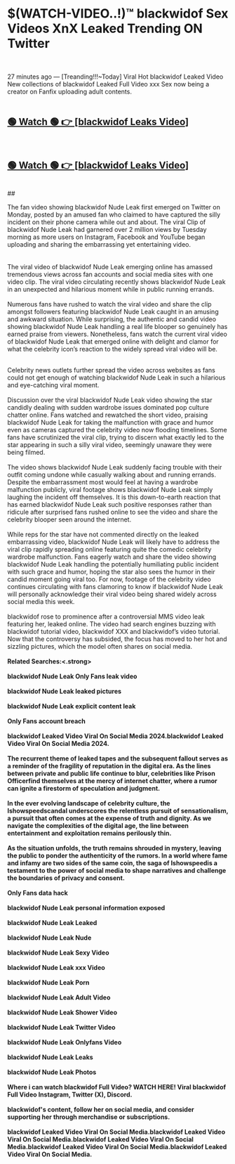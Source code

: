 

# $(WATCH-VIDEO..!)™ blackwidof Sex Videos XnX Leaked Trending ON Twitter<br>
<br>

27 minutes ago — [Treanding!!!~Today] Viral Hot blackwidof Leaked Video New collections of blackwidof Leaked Full Video xxx Sex now being a creator on Fanfix uploading adult contents.
<br>
 <br>

##  <a href="https://clipsfans.site/?title=blackwidof&ref=git">🟢 Watch 🟢 👉 [blackwidof Leaks Video]</a><br>
  <br>

##  <a href="https://clipsfans.site/?title=blackwidof&ref=git">🟢 Watch 🟢 👉 [blackwidof Leaks Video]</a><br>
  <br>
  ##
  <br>

The fan video showing blackwidof Nude Leak first emerged on Twitter on Monday, posted by an amused fan who claimed to have captured the silly incident on their phone camera while out and about. The viral Clip of blackwidof Nude Leak had garnered over 2 million views by Tuesday morning as more users on Instagram, Facebook and YouTube began uploading and sharing the embarrassing yet entertaining video.
<br><br>
  <br>
The viral video of blackwidof Nude Leak emerging online has amassed tremendous views across fan accounts and social media sites with one video clip. The viral video circulating recently shows blackwidof Nude Leak in an unexpected and hilarious moment while in public running errands.
<br><br>
Numerous fans have rushed to watch the viral video and share the clip amongst followers featuring blackwidof Nude Leak caught in an amusing and awkward situation. While surprising, the authentic and candid video showing blackwidof Nude Leak handling a real life blooper so genuinely has earned praise from viewers. Nonetheless, fans watch the current viral video of blackwidof Nude Leak that emerged online with delight and clamor for what the celebrity icon’s reaction to the widely spread viral video will be.
<br><br>

Celebrity news outlets further spread the video across websites as fans could not get enough of watching blackwidof Nude Leak in such a hilarious and eye-catching viral moment.
<br><br>
Discussion over the viral blackwidof Nude Leak video showing the star candidly dealing with sudden wardrobe issues dominated pop culture chatter online. Fans watched and rewatched the short video, praising blackwidof Nude Leak for taking the malfunction with grace and humor even as cameras captured the celebrity video now flooding timelines. Some fans have scrutinized the viral clip, trying to discern what exactly led to the star appearing in such a silly viral video, seemingly unaware they were being filmed.
<br><br>
The video shows blackwidof Nude Leak suddenly facing trouble with their outfit coming undone while casually walking about and running errands. Despite the embarrassment most would feel at having a wardrobe malfunction publicly, viral footage shows blackwidof Nude Leak simply laughing the incident off themselves. It is this down-to-earth reaction that has earned blackwidof Nude Leak such positive responses rather than ridicule after surprised fans rushed online to see the video and share the celebrity blooper seen around the internet.
<br><br>
While reps for the star have not commented directly on the leaked embarrassing video, blackwidof Nude Leak will likely have to address the viral clip rapidly spreading online featuring quite the comedic celebrity wardrobe malfunction. Fans eagerly watch and share the video showing blackwidof Nude Leak handling the potentially humiliating public incident with such grace and humor, hoping the star also sees the humor in their candid moment going viral too. For now, footage of the celebrity video continues circulating with fans clamoring to know if blackwidof Nude Leak will personally acknowledge their viral video being shared widely across social media this week.
<br><br>
blackwidof rose to prominence after a controversial MMS video leak featuring her, leaked online. The video had search engines buzzing with blackwidof tutorial video, blackwidof XXX and blackwidof’s video tutorial. Now that the controversy has subsided, the focus has moved to her hot and sizzling pictures, which the model often shares on social media.
<br><br>
<strong>Related Searches:<.strong>
<br><br>
blackwidof Nude Leak Only Fans leak video
<br><br>
blackwidof Nude Leak leaked pictures
<br><br>
blackwidof Nude Leak explicit content leak
<br><br>
Only Fans account breach
<br><br>
blackwidof Leaked Video Viral On Social Media 2024.blackwidof Leaked Video Viral On Social Media 2024.
<br><br>
The recurrent theme of leaked tapes and the subsequent fallout serves as a reminder of the fragility of reputation in the digital era. As the lines between private and public life continue to blur, celebrities like Prison Officerfind themselves at the mercy of internet chatter, where a rumor can ignite a firestorm of speculation and judgment.
<br><br>
In the ever evolving landscape of celebrity culture, the Ishowspeedscandal underscores the relentless pursuit of sensationalism, a pursuit that often comes at the expense of truth and dignity. As we navigate the complexities of the digital age, the line between entertainment and exploitation remains perilously thin.
<br><br>
As the situation unfolds, the truth remains shrouded in mystery, leaving the public to ponder the authenticity of the rumors. In a world where fame and infamy are two sides of the same coin, the saga of Ishowspeedis a testament to the power of social media to shape narratives and challenge the boundaries of privacy and consent.
<br><br>
Only Fans data hack
<br><br>
blackwidof Nude Leak personal information exposed
<br><br>
blackwidof Nude Leak Leaked
<br><br>
blackwidof Nude Leak Nude
<br><br>
blackwidof Nude Leak Sexy Video
<br><br>
blackwidof Nude Leak xxx Video
<br><br>
blackwidof Nude Leak Porn
<br><br>
blackwidof Nude Leak Adult Video
<br><br>
blackwidof Nude Leak Shower Video
<br><br>
blackwidof Nude Leak Twitter Video
<br><br>
blackwidof Nude Leak Onlyfans Video
<br><br>
blackwidof Nude Leak Leaks
<br><br>
blackwidof Nude Leak Photos
<br><br>
Where i can watch blackwidof Full Video? WATCH HERE! Viral blackwidof Full Video Instagram, Twitter (X), Discord.
<br><br>
blackwidof's content, follow her on social media, and consider supporting her through merchandise or subscriptions.
<br><br>
blackwidof Leaked Video Viral On Social Media.blackwidof Leaked Video Viral On Social Media.blackwidof Leaked Video Viral On Social Media.blackwidof Leaked Video Viral On Social Media.blackwidof Leaked Video Viral On Social Media.

